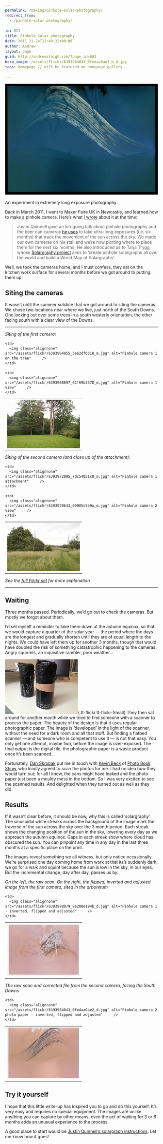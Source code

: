 ```yaml
---
permalink: /making/pinhole-solar-photography/
redirect_from:
  - /pinhole-solar-photography/

id: 821
title: Pinhole Solar photography
date: 2011-11-24T12:40:22+00:00
author: Andrew
layout: page
guid: http://andrewsleigh.com/?page_id=601
hero_image: /assets/flickr/6393984043_0fedaa0ae2_b_d.jpg
tags: homepage // will be featured on homepage gallery

---
```

<img class="" src="/assets/flickr/6393984043_0fedaa0ae2_b_d.jpg" alt="Pinhole camera 2 photo paper - inverted and adjusted"     /> 

An experiment in extremely long exposure photography.

<!--more-->

Back in March 2011, I went to Maker Faire UK in Newcastle, and learned how to make a pinhole camera. Here&#8217;s what [I wrote](/2011/03/15/maker-faire-uk) about it at the time:

> Justin Quinnell gave an intriguing talk about pinhole photography and the beer can cameras [he uses](http://www.pinholephotography.org/gallery/slow/index.html) to take ultra-long exposures (i.e. six months) that track the movement of the sun across the sky. We made our own cameras on his stall and we&#8217;re now plotting where to place them for the next six months. He also introduced us to Tarja Trygg, whose [Solargraphy project](http://www.solargraphy.com/index.php?Itemid=5&id=4&option=com_content&task=view) aims to &#8216;create pinhole solargraphs all over the world and build a World Map of Solargraphs&#8217; 

Well, we took the cameras home, and I must confess, they sat on the kitchen work surface for several months before we got around to putting them up. 

## Siting the cameras

It wasn&#8217;t until the summer solstice that we got around to siting the cameras. We chose two locations near where we live, just north of the South Downs. One looking out over some trees in a south westerly orientation, the other facing south with a clear view of the Downs.

* * *

_Siting of the first camera:_

<table align="center">
  <tr>
    <td>
      <img class="alignnone" src="/assets/flickr/6393959405_c0f236fdbd_m.jpg" alt="Pinhole camera 1 location"     />
    </td>
    
    <td>
      <img class="alignnone" src="/assets/flickr/6393964855_3e62df0318_m.jpg" alt="Pinhole camera 1 on the tree"     />
    </td>
    
    <td>
      <img class="alignnone" src="/assets/flickr/6393968897_62f69b3578_m.jpg" alt="Pinhole camera 1 view"     />
    </td>
  </tr>
</table>

_Siting of the second camera (and close up of the attachment):_

<table align="center">
  <tr>
    <td>
      <img class="alignnone" src="/assets/flickr/6393982673_4da6abb13b_m.jpg" alt="Pinhole camera 2 location"     />
    </td>
    
    <td>
      <img class="alignnone" src="/assets/flickr/6393972095_7dc54051c8_m.jpg" alt="Pinhole camera 1 attachment"     />
    </td>
    
    <td>
      <img class="alignnone" src="/assets/flickr/6393978643_09985c5e9a_m.jpg" alt="Pinhole camera 2 view"     />
    </td>
  </tr>
</table>

_See the [full Flickr set](http://www.flickr.com/photos/andrewsleigh/sets/72157628125433667/with/6393988079/) for more explanation_

* * *

## Waiting

Three months passed. Periodically, we&#8217;d go out to check the cameras. But mostly we forgot about them. 

I&#8217;d set myself a reminder to take them down at the autumn equinox, so that we would capture a quarter of the solar year — the period where the days are the longest and gradually shorten until they are of equal length to the nights. We could have left them up for another 3 months, though that would have doubled the risk of something catastrophic happening to the cameras. Angry squirrels, an inquisitive rambler, poor weather&#8230;

[<img class="alignright" src="/assets/flickr/6393996827_1c685ba5b6_m.jpg" alt="Cameras waiting to be scanned"     />](http://www.flickr.com/photos/andrewsleigh/6393996827/ "Cameras waiting to be scanned"){.tt-flickr.tt-flickr-Small} They then sat around for another month while we tried to find someone with a scanner to process the paper. The beauty of the design is that it uses regular photographic paper. The image is &#8216;developed&#8217; in the light of the scanner, without the need for a dark room and all that stuff. But finding a flatbed scanner — and someone who is competent to use it — is not that easy. You only get one attempt, maybe two, before the image is over-exposed. The final output is the digital file; the photographic paper is a waste product once it&#8217;s been scanned.

Fortunately, [Dan Skrobak](http://www.flickr.com/photos/daniel-skrobak/) put me in touch with [Kevin Beck](http://www.kevin-beck.co.uk) of [Photo Book Show](http://photobookshow.co.uk/), who kindly agreed to scan the photos for me. I had no idea how they would turn out; for all I knew, the cans might have leaked and the photo paper just been a mouldy mess in the bottom. So I was very excited to see the scanned results. And delighted when they turned out as well as they did.

## Results

If it wasn&#8217;t clear before, it should be now, why this is called &#8216;solargraphy&#8217;. The sinusoidal white streaks across the background of the image mark the traverse of the sun across the sky over the 3 month period. Each streak shows the changing position of the sun in the sky, lowering every day as we approach the autumn equinox. Gaps in each streak show where cloud has obscured the sun. You can pinpoint any time in any day in the last three months at a specific place on the print.

The images reveal something we all witness, but only notice occasionally. We&#8217;re surprised one day coming home from work at that its&#8217;s suddenly dark; we go for a walk and squint because the sun is low in the sky, in our eyes. But the incremental change, day after day, passes us by. 

_On the left, the raw scan. On the right, the flipped, inverted and adjusted image from the first camera, sited in the arboretum_

<table align="center">
  <tr>
    <td>
      <img class="alignnone" src="/assets/flickr/6393990695_300ed6b5fd_m.jpg" alt="Pinhole camera 1 photo paper - raw scan"     />
    </td>
    
    <td>
      <img class="alignnone" src="/assets/flickr/6393988079_8e288e194b_d.jpg" alt="Pinhole camera 1 - inverted, flipped and adjusted"     />
    </td>
  </tr>
</table>

_The raw scan and corrected file from the second camera, facing the South Downs_

<table align="center">
  <tr>
    <td>
      <img class="alignnone" src="/assets/flickr/6393983277_16a65cab5a_m.jpg" alt="Pinhole camera 2 photo paper - raw scan"     />
    </td>
    
    <td>
      <img class="alignnone" src="/assets/flickr/6393984043_0fedaa0ae2_d.jpg" alt="Pinhole camera 2 photo paper - inverted, flipped and adjusted"     />
    </td>
  </tr>
</table>

## Try it yourself

I hope that this little write-up has inspired you to go and do this yourself. It&#8217;s very easy and requires no special equipment. The images are unlike anything you can capture by other means, even the act of waiting for 3 or 6 months adds an unusual experience to the process.

A good place to start would be [Justin Quinnell&#8217;s solargraph instructions](http://www.pinholephotography.org/Solargraph%20instructions%202.htm). Let me know how it goes!